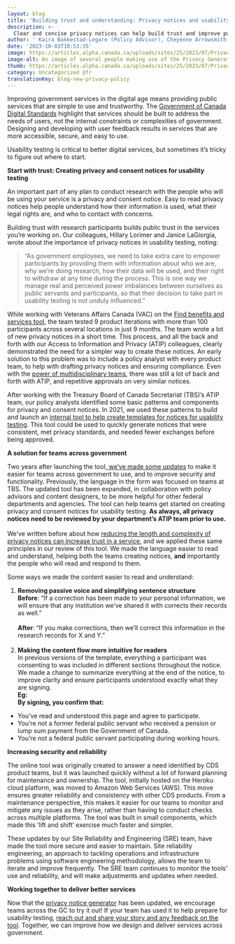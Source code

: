 ```yaml
---
layout: blog
title: 'Building trust and understanding: Privacy notices and usability testing '
description: >-
  Clear and concise privacy notices can help build trust and improve public services. Learn more about a tool to help teams write clear, easy to understand privacy notices for usability testing.
author: ' Kaira Bakkestad-Legare (Policy Advisor), Cheyenne Arrowsmith (SRE Lead), Omar Tehsin (Software Developer) '
date: '2023-10-03T10:53:35'
image: https://articles.alpha.canada.ca/uploads/sites/25/2023/07/PrivacyPolicyGeneratorTool_-BlogEN.png
image-alt: An image of several people making use of the Privacy Generator tool in varying instances.
thumb: https://articles.alpha.canada.ca/uploads/sites/25/2023/07/PrivacyPolicyGeneratorTool_-BlogEN.png
category: Uncategorized @fr
translationKey: blog-new-privacy-policy
---
```


<p>Improving government services in the digital age means providing public services that are simple to use and trustworthy. The <a href="https://www.canada.ca/en/government/system/digital-government/government-canada-digital-standards.html" target="_blank" rel="noreferrer noopener">Government of Canada Digital Standards</a> highlight that services should be built to address the needs of users, not the internal constraints or complexities of government. Designing and developing with user feedback results in services that are more accessible, secure, and easy to use.&nbsp;</p>



<p>Usability testing is critical to better digital services, but sometimes it’s tricky to figure out where to start.</p>



<p><strong>Start with trust: Creating privacy and consent notices for usability testing&nbsp;</strong></p>



<p>An important part of any plan to conduct research with the people who will be using your service is a privacy and consent notice. Easy to read privacy notices help people understand how their information is used, what their legal rights are, and who to contact with concerns.</p>



<p>Building trust with research participants builds public trust in the services you’re working on. Our colleagues, Hillary Lorimer and Janice LaGiorgia, wrote about the importance of privacy notices in usability testing, noting:&nbsp;</p>



<blockquote class="wp-block-quote">
<p>“As government employees, we need to take extra care to empower participants by providing them with information about who we are, why we’re doing research, how their data will be used, and their right to withdraw at any time during the process. This is one way we manage real and perceived power imbalances between ourselves as public servants and participants, so that their decision to take part in usability testing is not unduly influenced.”</p>
</blockquote>



<p>While working with Veterans Affairs Canada (VAC) on the <a href="https://benefits-avantages.veterans.gc.ca/?lng=en" target="_blank" rel="noreferrer noopener">Find benefits and services tool</a>, the team tested 9 product iterations with more than 100 participants across several locations in just 9 months. The team wrote a lot of new privacy notices in a short time. This process, and all the back and forth with our Access to Information and Privacy (ATIP) colleagues, clearly demonstrated the need for a simpler way to create these notices. An early solution to this problem was to include a policy analyst with every product team, to help with drafting privacy notices and ensuring compliance. Even with the <a href="https://digital.canada.ca/2020/10/22/multiplayer-mode-unlocked-better-team-collaboration-for-designers-developers-and-researchers/" target="_blank" rel="noreferrer noopener">power of multidisciplinary teams</a>, there was still a lot of back and forth with ATIP, and repetitive approvals on very similar notices.&nbsp;</p>



<p>After working with the Treasury Board of Canada Secretariat (TBS)’s ATIP team, our policy analysts identified some basic patterns and components for privacy and consent notices. In 2021, we used these patterns to build and launch an <a href="https://digital.canada.ca/2021/06/30/a-faster-way-to-create-privacy-and-consent-notices-in-government/" target="_blank" rel="noreferrer noopener">internal tool to help create templates for notices for usability testing</a>. This tool could be used to quickly generate notices that were consistent, met privacy standards, and needed fewer exchanges before being approved.</p>



<p><strong>A solution for teams across government </strong></p>



<p>Two years after launching the tool,<a href="https://simplify-privacy-statements.alpha.canada.ca/" target="_blank" rel="noreferrer noopener"> we’ve made some updates</a> to make it easier for teams across government to use, and to improve security and functionality. Previously, the language in the form was focused on teams at TBS. The updated tool has been expanded, in collaboration with policy advisors and content designers, to be more helpful for other federal departments and agencies. The tool can help teams get started on creating privacy and consent notices for usability testing. <strong>As always, all privacy notices need to be reviewed by your department’s ATIP team prior to use.</strong><br><br>We’ve written before about how <a href="https://digital.canada.ca/2023/01/26/writing-privacy-notices-that-are-easy-to-read-and-understand/" target="_blank" rel="noreferrer noopener">reducing the length and complexity of privacy notices can increase trust in a service</a>, and we applied these same principles in our review of this tool. We made the language easier to read and understand, helping both the teams creating notices, <strong>and</strong> importantly the people who will read and respond to them.</p>



<p>Some ways we made the content easier to read and understand:</p>



<ol>
<li><strong>Removing passive voice and simplifying sentence structure</strong><br><strong>Before</strong>: “If a correction has been made to your personal information, we will ensure that any institution we’ve shared it with corrects their records as well.”<br><br><strong>After</strong>: “If you make corrections, then we’ll correct this information in the research records for X and Y.”<br><br></li>



<li> <strong>Making the content flow more intuitive for readers</strong><br>In previous versions of the template, everything a participant was consenting to was included in different sections throughout the notice. We made a change to summarize everything at the end of the notice, to improve clarity and ensure participants understood exactly what they are signing.&nbsp;<br><strong>Eg:&nbsp;</strong> <br><strong>By signing, you confirm that:</strong></li>
</ol>



<ul>
<li>You’ve read and understood this page and agree to participate.</li>



<li>You’re not a former federal public servant who received a pension or lump sum payment from the Government of Canada.</li>



<li>You’re not a federal public servant participating during working hours.</li>
</ul>



<p><strong>Increasing security and reliability&nbsp;</strong></p>



<p>The online tool was originally created to answer a need identified by CDS product teams, but it was launched quickly without a lot of forward planning for maintenance and ownership. The tool, initially hosted on the Heroku cloud platform, was moved to Amazon Web Services (AWS). This move ensures greater reliability and consistency with other CDS products. From a maintenance perspective, this makes it easier for our teams to monitor and mitigate any issues as they arise, rather than having to conduct checks across multiple platforms. The tool was built in small components, which made this ‘lift and shift’ exercise much faster and simpler.&nbsp;</p>



<p>These updates by our Site Reliability and Engineering (SRE) team, have made the tool more secure and easier to maintain. Site reliability engineering, an approach to tackling operations and infrastructure problems using software engineering methodology, allows the team to iterate and improve frequently. The SRE team continues to monitor the tools’ use and reliability, and will make adjustments and updates when needed.</p>



<p><strong>Working together to deliver better services</strong></p>



<p>Now that the <a href="https://simplify-privacy-statements.alpha.canada.ca/" target="_blank" rel="noreferrer noopener">privacy notice generator</a> has been updated, we encourage teams across the GC to try it out! If your team has used it to help prepare for usability testing, <a href="mailto:cds-snc@servicecanada.gc.ca">reach out and share your story and any feedback on the tool</a>. Together, we can improve how we design and deliver services across government.</p>

